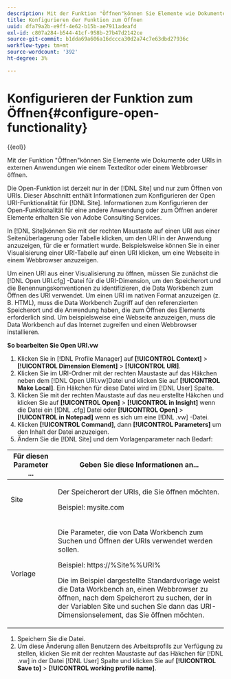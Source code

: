 ```yaml
---
description: Mit der Funktion "Öffnen"können Sie Elemente wie Dokumente oder URIs in externen Anwendungen wie einem Texteditor oder einem Webbrowser öffnen.
title: Konfigurieren der Funktion zum Öffnen
uuid: dfa79a2b-e9ff-4e62-b15b-ae7911adeafd
exl-id: c807a284-b544-41cf-958b-27b47d2142ce
source-git-commit: b1dda69a606a16dccca30d2a74c7e63dbd27936c
workflow-type: tm+mt
source-wordcount: '392'
ht-degree: 3%

---
```


# Konfigurieren der Funktion zum Öffnen{#configure-open-functionality}

{{eol}}

Mit der Funktion &quot;Öffnen&quot;können Sie Elemente wie Dokumente oder URIs in externen Anwendungen wie einem Texteditor oder einem Webbrowser öffnen.

Die Open-Funktion ist derzeit nur in der [!DNL Site] und nur zum Öffnen von URIs. Dieser Abschnitt enthält Informationen zum Konfigurieren der Open URI-Funktionalität für [!DNL Site]. Informationen zum Konfigurieren der Open-Funktionalität für eine andere Anwendung oder zum Öffnen anderer Elemente erhalten Sie von Adobe Consulting Services.

In [!DNL Site]können Sie mit der rechten Maustaste auf einen URI aus einer Seitenüberlagerung oder Tabelle klicken, um den URI in der Anwendung anzuzeigen, für die er formatiert wurde. Beispielsweise können Sie in einer Visualisierung einer URI-Tabelle auf einen URI klicken, um eine Webseite in einem Webbrowser anzuzeigen.

Um einen URI aus einer Visualisierung zu öffnen, müssen Sie zunächst die [!DNL Open URI.cfg] -Datei für die URI-Dimension, um den Speicherort und die Benennungskonventionen zu identifizieren, die Data Workbench zum Öffnen des URI verwendet. Um einen URI im nativen Format anzuzeigen (z. B. HTML), muss die Data Workbench Zugriff auf den referenzierten Speicherort und die Anwendung haben, die zum Öffnen des Elements erforderlich sind. Um beispielsweise eine Webseite anzuzeigen, muss die Data Workbench auf das Internet zugreifen und einen Webbrowser installieren.

**So bearbeiten Sie Open URI.vw**

1. Klicken Sie in [!DNL Profile Manager] auf **[!UICONTROL Context]** > **[!UICONTROL Dimension Element]** > **[!UICONTROL URI]**.
1. Klicken Sie im URI-Ordner mit der rechten Maustaste auf das Häkchen neben dem [!DNL Open URI.vw]Datei und klicken Sie auf **[!UICONTROL Make Local]**. Ein Häkchen für diese Datei wird im [!DNL User] Spalte.
1. Klicken Sie mit der rechten Maustaste auf das neu erstellte Häkchen und klicken Sie auf **[!UICONTROL Open]** > **[!UICONTROL in Insight]** wenn die Datei ein [!DNL .cfg] Datei oder **[!UICONTROL Open]** > **[!UICONTROL in Notepad]** wenn es sich um eine [!DNL .vw] -Datei.
1. Klicken **[!UICONTROL Command]**, dann **[!UICONTROL Parameters]** um den Inhalt der Datei anzuzeigen.
1. Ändern Sie die [!DNL Site] und dem Vorlagenparameter nach Bedarf:

<table id="table_CDB316DB271F476AB9F9B557B86AFD25">
 <thead>
  <tr>
   <th colname="col1" class="entry"> Für diesen Parameter ... </th>
   <th colname="col2" class="entry"> Geben Sie diese Informationen an... </th>
  </tr>
 </thead>
 <tbody>
  <tr>
   <td colname="col1"> <p>Site </p> </td>
   <td colname="col2"> <p>Der Speicherort der URIs, die Sie öffnen möchten. </p> <p>Beispiel: mysite.com </p> </td>
  </tr>
  <tr>
   <td colname="col1"> <p>Vorlage </p> </td>
   <td colname="col2"> <p>Die Parameter, die von Data Workbench zum Suchen und Öffnen der URIs verwendet werden sollen. </p> <p>Beispiel: <span class="filepath"> https://%Site%%URI%</span> </p> <p>Die im Beispiel dargestellte Standardvorlage weist die Data Workbench an, einen Webbrowser zu öffnen, nach dem Speicherort zu suchen, der in der Variablen <span class="wintitle"> Site</span> und suchen Sie dann das URI-Dimensionselement, das Sie öffnen möchten. </p> </td>
  </tr>
 </tbody>
</table>

1. Speichern Sie die Datei.
1. Um diese Änderung allen Benutzern des Arbeitsprofils zur Verfügung zu stellen, klicken Sie mit der rechten Maustaste auf das Häkchen für [!DNL .vw] in der Datei [!DNL User] Spalte und klicken Sie auf **[!UICONTROL Save to]** > **[!UICONTROL working profile name]**.
